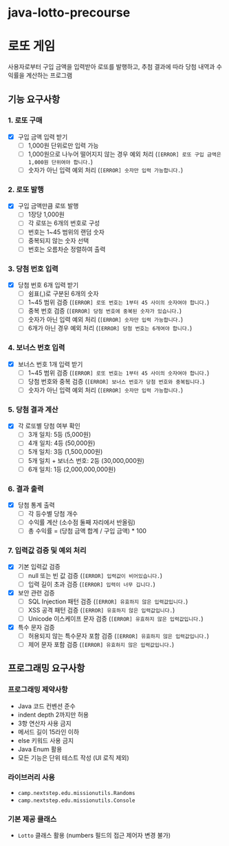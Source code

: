 # java-lotto-precourse

# 로또 게임
사용자로부터 구입 금액을 입력받아 로또를 발행하고, 추첨 결과에 따라 당첨 내역과 수익률을 계산하는 프로그램

## 기능 요구사항

### 1. 로또 구매
- [x] 구입 금액 입력 받기
    - [ ] 1,000원 단위로만 입력 가능
    - [ ] 1,000원으로 나누어 떨어지지 않는 경우 예외 처리 
      (`[ERROR] 로또 구입 금액은 1,000원 단위여야 합니다.`)
    - [ ] 숫자가 아닌 입력 예외 처리
      (`[ERROR] 숫자만 입력 가능합니다.`)

### 2. 로또 발행
- [x] 구입 금액만큼 로또 발행
    - [ ] 1장당 1,000원
    - [ ] 각 로또는 6개의 번호로 구성
    - [ ] 번호는 1~45 범위의 랜덤 숫자
    - [ ] 중복되지 않는 숫자 선택
    - [ ] 번호는 오름차순 정렬하여 출력

### 3. 당첨 번호 입력
- [x] 당첨 번호 6개 입력 받기
    - [ ] 쉼표(,)로 구분된 6개의 숫자
    - [ ] 1~45 범위 검증
      (`[ERROR] 로또 번호는 1부터 45 사이의 숫자여야 합니다.`)
    - [ ] 중복 번호 검증
      (`[ERROR] 당첨 번호에 중복된 숫자가 있습니다.`)
    - [ ] 숫자가 아닌 입력 예외 처리
      (`[ERROR] 숫자만 입력 가능합니다.`)
    - [ ] 6개가 아닌 경우 예외 처리
      (`[ERROR] 당첨 번호는 6개여야 합니다.`)

### 4. 보너스 번호 입력
- [x] 보너스 번호 1개 입력 받기
    - [ ] 1~45 범위 검증 
      (`[ERROR] 로또 번호는 1부터 45 사이의 숫자여야 합니다.`)
    - [ ] 당첨 번호와 중복 검증
      (`[ERROR] 보너스 번호가 당첨 번호와 중복됩니다.`)
    - [ ] 숫자가 아닌 입력 예외 처리 
      (`[ERROR] 숫자만 입력 가능합니다.`)

### 5. 당첨 결과 계산
- [x] 각 로또별 당첨 여부 확인
    - [ ] 3개 일치: 5등 (5,000원)
    - [ ] 4개 일치: 4등 (50,000원)
    - [ ] 5개 일치: 3등 (1,500,000원)
    - [ ] 5개 일치 + 보너스 번호: 2등 (30,000,000원)
    - [ ] 6개 일치: 1등 (2,000,000,000원)

### 6. 결과 출력
- [x] 당첨 통계 출력
    - [ ] 각 등수별 당첨 개수
    - [ ] 수익률 계산 (소수점 둘째 자리에서 반올림)
    - [ ] 총 수익률 = (당첨 금액 합계 / 구입 금액) * 100

### 7. 입력값 검증 및 예외 처리
- [x] 기본 입력값 검증
    - [ ] null 또는 빈 값 검증
      (`[ERROR] 입력값이 비어있습니다.`)
    - [ ] 입력 길이 초과 검증
      (`[ERROR] 입력이 너무 깁니다.`)

- [x] 보안 관련 검증
    - [ ] SQL Injection 패턴 검증
      (`[ERROR] 유효하지 않은 입력값입니다.`)
    - [ ] XSS 공격 패턴 검증
      (`[ERROR] 유효하지 않은 입력값입니다.`)
    - [ ] Unicode 이스케이프 문자 검증
      (`[ERROR] 유효하지 않은 입력값입니다.`)

- [x] 특수 문자 검증
    - [ ] 허용되지 않는 특수문자 포함 검증
      (`[ERROR] 유효하지 않은 입력값입니다.`)
    - [ ] 제어 문자 포함 검증
      (`[ERROR] 유효하지 않은 입력값입니다.`)

## 프로그래밍 요구사항

### 프로그래밍 제약사항
- Java 코드 컨벤션 준수
- indent depth 2까지만 허용
- 3항 연산자 사용 금지
- 메서드 길이 15라인 이하
- else 키워드 사용 금지
- Java Enum 활용
- 모든 기능은 단위 테스트 작성 (UI 로직 제외)

### 라이브러리 사용
- `camp.nextstep.edu.missionutils.Randoms`
- `camp.nextstep.edu.missionutils.Console`

### 기본 제공 클래스
- `Lotto` 클래스 활용 (numbers 필드의 접근 제어자 변경 불가)